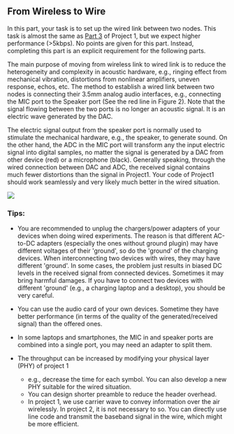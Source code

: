 ## From Wireless to Wire

In this part, your task is to set up the wired link between two nodes. This task is almost the same as [Part 3](/project_1/part_3.md) of Project 1, but we expect higher performance (>5kbps). No points are given for this part. Instead, completing this part is an explicit requirement for the following parts.

The main purpose of moving from wireless link to wired link is to reduce the heterogeneity and complexity in acoustic hardware, e.g., ringing effect from mechanical vibration, distortions from nonlinear amplifiers, uneven response, echos, etc. The method to establish a wired link between two nodes is connecting their 3.5mm analog audio interfaces, e.g., connecting the MIC port to the Speaker port (See the red line in Figure 2). Note that the signal flowing between the two ports is no longer an acoustic signal. It is an electric wave generated by the DAC.

The electric signal output from the speaker port is normally used to stimulate the mechanical hardware, e.g., the speaker, to generate sound. On the other hand, the ADC in the MIC port will transform any the input electric signal into digital samples, no matter the signal is generated by a DAC from other device (red) or a microphone (black). Generally speaking, through the wired connection between DAC and ADC, the received signal contains much fewer distortions than the signal in Project1. Your code of Project1 should work seamlessly and very likely much better in the wired situation.

![](RackMultipart20220302-4-19oxl2x_html_206c9e6c09362d3b.png)

### Tips:
- You are recommended to unplug the chargers/power adapters of your devices when doing wired experiments. The reason is that different AC-to-DC adapters (especially the ones without ground plugin) may have different voltages of their 'ground', so do the 'ground' of the charging devices. When interconnecting two devices with wires, they may have different 'ground'. In some cases, the problem just results in biased DC levels in the received signal from connected devices. Sometimes it may bring harmful damages. If you have to connect two devices with different 'ground' (e.g., a charging laptop and a desktop), you should be very careful.

- You can use the audio card of your own devices. Sometime they have better performance (in terms of the quality of the generated/received signal) than the offered ones.

- In some laptops and smartphones, the MIC in and speaker ports are combined into a single port, you may need an adapter to split them.

- The throughput can be increased by modifying your physical layer (PHY) of project 1
    - e.g., decrease the time for each symbol. You can also develop a new PHY suitable for the wired situation.
    - You can design shorter preamble to reduce the header overhead.
    - In project 1, we use carrier wave to convey information over the air wirelessly. In project 2, it is not necessary to so. You can directly use line code and transmit the baseband signal in the wire, which might be more efficient.
